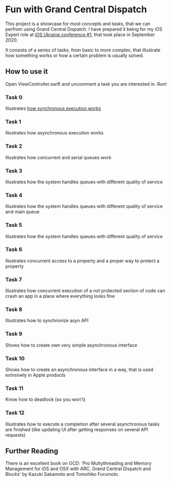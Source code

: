 #  Fun with Grand Central Dispatch

This project is a showcase for most concepts and tasks, that we can perfrom using Grand Central Dispatch. I have prepared it being for my iOS Expert role at [iOS Ukraine conference #1](https://www.facebook.com/events/316585402972291), that took place in September 2020.

It consists of a series of tasks, from basic to more complex, that illustrate how something works or how a certain problem is usually solved.

## How to use it
Open ViewController.swift and uncomment a task you are interested in. Run!

### Task 0
Illustrates [how synchronous execution works](Fun%20with%20GCD/Tasks/Task0SynchronousExecution.swift)

### Task 1
Illustrates how asynchronous execution works

### Task 2
Illustrates how concurrent and serial queues work

### Task 3
Illustrates how the system handles queues with different quality of service

### Task 4
Illustrates how the system handles queues with different quality of service and main queue

### Task 5
Illustrates how the system handles queues with different quality of service

### Task 6
Illustrates concurrent access to a property and a proper way to protect a property

### Task 7
Illustrates how concurrent execution of a not protected section of code can crash an app in a place where everything looks fine

### Task 8
Illustrates how to synchronize asyn API

### Task 9
Shows how to create own very simple asynchronous interface

### Task 10
Shows how to create an asynchronous interface in a way, that is used extnsively in Apple products

### Task 11
Know how to deadlock (so you won't)

### Task 12
Illustrates how to execute a completion after several asynchronous tasks are finished (like updating UI after getting responses on several API requests)

## Further Reading
There is an excellent book on GCD: 'Pro Multythreading and Memory Management for iOS and OSX with ARC, Grand Central Dispatch and Blocks' by Kazuki Sakamoto and Tomohiko Furumoto.
